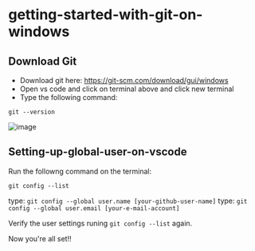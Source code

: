 # getting-started-with-git-on-windows

## Download Git

* Download git here: https://git-scm.com/download/gui/windows
* Open vs code and click on terminal above and click new terminal
* Type the following command:

`git --version`

![image](https://user-images.githubusercontent.com/111895526/189501282-1ef23463-d6a4-46fd-95cf-e3c7bb23aa66.png)


## Setting-up-global-user-on-vscode

Run the followng command on the terminal:

`git config --list`

type: `git config --global user.name [your-github-user-name]`
type: `git config --global user.email [your-e-mail-account]`

Verify the user settings runing `git config --list` again.

Now you're all set!! 


